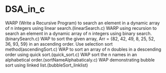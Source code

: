 # DSA_in_c
WARP (Write a Recursive Program) to search an element in a dynamic array of n integers using linear search.(linearSearch.c)
WARP using recursion to search an element in a dynamic array of n integers using binary search.(binarySearch.c)
WAP to sort the given array, Arr = {82, 42, 49, 8, 25, 52, 36, 93, 59} in an ascending order. Use selection sort method(ascendingSort.c)
WAP to sort an array of n doubles in a descending order using quick sort.(quick_sort.c)
WAP sort the n names in an alphabetical order.(sortNameAlphabaticaly.c)
WAP demonstrating bubble sort using linked list.(bubbleSort_linklist)
